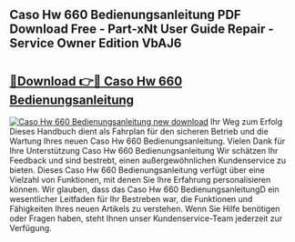 ## Caso Hw 660 Bedienungsanleitung PDF Download Free - Part-xNt User Guide Repair - Service Owner Edition VbAJ6

# <h2><a href="http://df34iyk.blite.top/?on=Caso+Hw+660+Bedienungsanleitung">🔗Download 👉🔴 Caso Hw 660 Bedienungsanleitung</a></h2>

[![Caso Hw 660 Bedienungsanleitung new download](https://i.imgur.com/lujVjoI.png)](http://df34iyk.blite.top/?on=Caso+Hw+660+Bedienungsanleitung)
Ihr Weg zum Erfolg Dieses Handbuch dient als Fahrplan für den sicheren Betrieb und die Wartung Ihres neuen Caso Hw 660 Bedienungsanleitung. Vielen Dank für Ihre Unterstützung Caso Hw 660 Bedienungsanleitung Wir schätzen Ihr Feedback und sind bestrebt, einen außergewöhnlichen Kundenservice zu bieten. Dieses Caso Hw 660 Bedienungsanleitung verfügt über eine Vielzahl von Funktionen, mit denen Sie Ihre Erfahrung personalisieren können. Wir glauben, dass das Caso Hw 660 BedienungsanleitungD ein wesentlicher Leitfaden für Ihr Bestreben war, die Funktionen und Fähigkeiten Ihres neuen Artikels zu verstehen. Wenn Sie Hilfe benötigen oder Fragen haben, steht Ihnen unser Kundenservice-Team jederzeit zur Verfügung.
